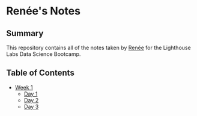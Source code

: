 # Renée's Notes
## Summary

This repository contains all of the notes taken by [Renée](https://github.com/rlwhall) for the Lighthouse Labs Data Science Bootcamp.

## Table of Contents
* [Week 1](/Week_1)
  * [Day 1](/Week_1/Day_1)
  * [Day 2](/Week_1/Day_2)
  * [Day 3](/Week_1/Day_3)